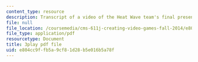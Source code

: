 ```yaml
---
content_type: resource
description: Transcript of a video of the Heat Wave team's final presentation.
file: null
file_location: /coursemedia/cms-611j-creating-video-games-fall-2014/e804cc9ffb5a9cf81d28b5e016b5a78f_sKolTx6sxUo.pdf
file_type: application/pdf
resourcetype: Document
title: 3play pdf file
uid: e804cc9f-fb5a-9cf8-1d28-b5e016b5a78f
---
```

